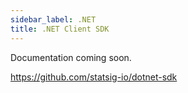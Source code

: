 ```yaml
---
sidebar_label: .NET
title: .NET Client SDK
---
```


Documentation coming soon.

https://github.com/statsig-io/dotnet-sdk
